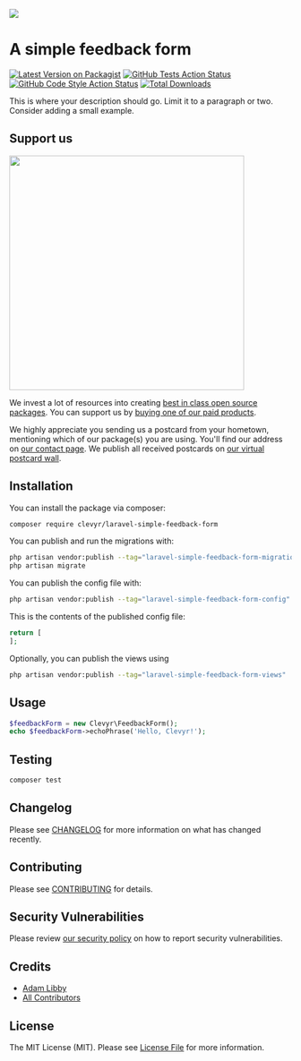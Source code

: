 
[<img src="https://github-ads.s3.eu-central-1.amazonaws.com/support-ukraine.svg?t=1" />](https://supportukrainenow.org)

# A simple feedback form 

[![Latest Version on Packagist](https://img.shields.io/packagist/v/clevyr/laravel-simple-feedback-form.svg?style=flat-square)](https://packagist.org/packages/clevyr/laravel-simple-feedback-form)
[![GitHub Tests Action Status](https://img.shields.io/github/workflow/status/clevyr/laravel-simple-feedback-form/run-tests?label=tests)](https://github.com/clevyr/laravel-simple-feedback-form/actions?query=workflow%3Arun-tests+branch%3Amain)
[![GitHub Code Style Action Status](https://img.shields.io/github/workflow/status/clevyr/laravel-simple-feedback-form/Check%20&%20fix%20styling?label=code%20style)](https://github.com/clevyr/laravel-simple-feedback-form/actions?query=workflow%3A"Check+%26+fix+styling"+branch%3Amain)
[![Total Downloads](https://img.shields.io/packagist/dt/clevyr/laravel-simple-feedback-form.svg?style=flat-square)](https://packagist.org/packages/clevyr/laravel-simple-feedback-form)

This is where your description should go. Limit it to a paragraph or two. Consider adding a small example.

## Support us

[<img src="https://github-ads.s3.eu-central-1.amazonaws.com/laravel-simple-feedback-form.jpg?t=1" width="419px" />](https://spatie.be/github-ad-click/laravel-simple-feedback-form)

We invest a lot of resources into creating [best in class open source packages](https://spatie.be/open-source). You can support us by [buying one of our paid products](https://spatie.be/open-source/support-us).

We highly appreciate you sending us a postcard from your hometown, mentioning which of our package(s) you are using. You'll find our address on [our contact page](https://spatie.be/about-us). We publish all received postcards on [our virtual postcard wall](https://spatie.be/open-source/postcards).

## Installation

You can install the package via composer:

```bash
composer require clevyr/laravel-simple-feedback-form
```

You can publish and run the migrations with:

```bash
php artisan vendor:publish --tag="laravel-simple-feedback-form-migrations"
php artisan migrate
```

You can publish the config file with:

```bash
php artisan vendor:publish --tag="laravel-simple-feedback-form-config"
```

This is the contents of the published config file:

```php
return [
];
```

Optionally, you can publish the views using

```bash
php artisan vendor:publish --tag="laravel-simple-feedback-form-views"
```

## Usage

```php
$feedbackForm = new Clevyr\FeedbackForm();
echo $feedbackForm->echoPhrase('Hello, Clevyr!');
```

## Testing

```bash
composer test
```

## Changelog

Please see [CHANGELOG](CHANGELOG.md) for more information on what has changed recently.

## Contributing

Please see [CONTRIBUTING](https://github.com/spatie/.github/blob/main/CONTRIBUTING.md) for details.

## Security Vulnerabilities

Please review [our security policy](../../security/policy) on how to report security vulnerabilities.

## Credits

- [Adam Libby](https://github.com/clevyr)
- [All Contributors](../../contributors)

## License

The MIT License (MIT). Please see [License File](LICENSE.md) for more information.
